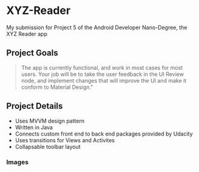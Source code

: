 # XYZ-Reader
My submission for Project 5 of the Android Developer Nano-Degree, the XYZ Reader app

## Project Goals
> The app is currently functional, and work in most cases for most users.
> Your job will be to take the user feedback in the UI Review node, and implement changes that will improve the UI and make it conform to Material Design."

## Project Details

- Uses MVVM design pattern
- Written in Java
- Connects custom front end to back end packages provided by Udacity
- Uses transitions for Views and Activites
- Collapsable toolbar layout

### Images


